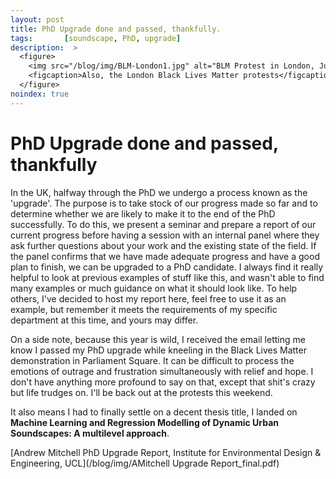 ```yaml
---
layout: post
title: PhD Upgrade done and passed, thankfully.
tags:       [soundscape, PhD, upgrade]
description:  >
  <figure>
    <img src="/blog/img/BLM-London1.jpg" alt="BLM Protest in London, June 6, 2020"/>
    <figcaption>Also, the London Black Lives Matter protests</figcaption>
  </figure>
noindex: true
---
```


# PhD Upgrade done and passed, thankfully

In the UK, halfway through the PhD we undergo a process known as the 'upgrade'. The purpose is to take stock of our progress made so far and to determine whether we are likely to make it to the end of the PhD successfully. To do this, we present a seminar and prepare a report of our current progress before having a session with an internal panel where they ask further questions about your work and the existing state of the field. If the panel confirms that we have made adequate progress and have a good plan to finish, we can be upgraded to a PhD candidate. I always find it really helpful to look at previous examples of stuff like this, and wasn't able to find many examples or much guidance on what it should look like. To help others, I've decided to host my report here, feel free to use it as an example, but remember it meets the requirements of my specific department at this time, and yours may differ.

On a side note, because this year is wild, I received the email letting me know I passed my PhD upgrade while kneeling in the Black Lives Matter demonstration in Parliament Square. It can be difficult to process the emotions of outrage and frustration simultaneously with relief and hope. I don't have anything more profound to say on that, except that shit's crazy but life trudges on. I'll be back out at the protests this weekend. 

It also means I had to finally settle on a decent thesis title, I landed on **Machine Learning and Regression Modelling of Dynamic Urban Soundscapes: A multilevel approach**.

[Andrew Mitchell PhD Upgrade Report, Institute for Environmental Design & Engineering, UCL](/blog/img/AMitchell Upgrade Report_final.pdf)